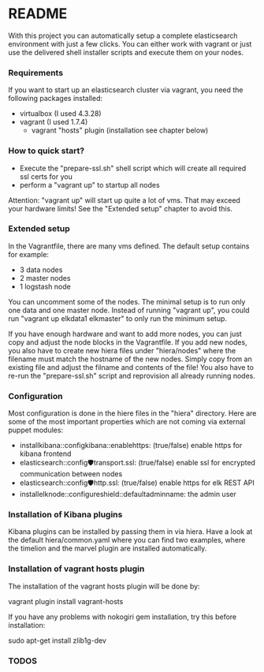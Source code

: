 # README #

With this project you can automatically setup a complete elasticsearch environment with just a few clicks.
You can either work with vagrant or just use the delivered shell installer scripts and execute them on your nodes.

### Requirements ###

If you want to start up an elasticsearch cluster via vagrant, you need the following packages installed:

* virtualbox (I used 4.3.28)
* vagrant (I used 1.7.4)
    * vagrant "hosts" plugin (installation see chapter below)

### How to quick start? ###

* Execute the "prepare-ssl.sh" shell script which will create all required ssl certs for you
* perform a "vagrant up" to startup all nodes

Attention: "vagrant up" will start up quite a lot of vms. That may exceed your hardware limits! See the "Extended setup" chapter to avoid this.

### Extended setup ###

In the Vagrantfile, there are many vms defined. The default setup contains for example:
- 3 data nodes
- 2 master nodes
- 1 logstash node

You can uncomment some of the nodes. The minimal setup is to run only one data and one master node. Instead of running "vagrant up", you could run "vagrant up elkdata1 elkmaster" to only run the minimum setup.

If you have enough hardware and want to add more nodes, you can just copy and adjust the node blocks in the Vagrantfile. If you add new nodes, you also have to create new hiera files under "hiera/nodes" where the filename must match the hostname of the new nodes. Simply copy from an existing file and adjust the filname and contents of the file! 
You also have to re-run the "prepare-ssl.sh" script and reprovision all already running nodes.

### Configuration ###

Most configuration is done in the hiere files in the "hiera" directory. Here are some of the most important properties which are not coming via external puppet modules:

- installkibana::configkibana::enablehttps: (true/false) enable https for kibana frontend
- elasticsearch::config:shield:transport.ssl: (true/false) enable ssl for encrypted communication between nodes
- elasticsearch::config:shield:http.ssl: (true/false) enable https for elk REST API
- installelknode::configureshield::defaultadminname: the admin user 

### Installation of Kibana plugins

Kibana plugins can be installed by passing them in via hiera. Have a look at the default hiera/common.yaml where you can find two examples, where the timelion and the marvel plugin are installed automatically.

### Installation of vagrant hosts plugin ###

The installation of the vagrant hosts plugin will be done by:

vagrant plugin install vagrant-hosts

If you have any problems with nokogiri gem installation, try this before installation:

sudo apt-get install zlib1g-dev


### TODOS ###



